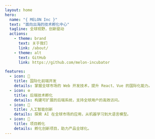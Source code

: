 ```yaml
---
layout: home
hero:
  name: "{ MELON Inc }"
  text: "面向出海的技术孵化中心"
  tagline: 全球视野，创新驱动
  actions:
    - theme: brand
      text: 关于我们
      link: /about/
    - theme: alt
      text: GitHub
      link: https://github.com/melon-incubator

features:
  - icon: 🚀
    title: 国际化前端开发
    details: 掌握全球市场的 Web 开发技术，提升 React、Vue 的国际化能力。
  - icon: ⚙️
    title: 后端技术孵化
    details: 构建可扩展的后端系统，支持全球用户的高效访问。
  - icon: 🤖
    title: 人工智能创新
    details: 探索 AI 在全球市场的应用，从机器学习到大语言模型。
  - icon: 🌱
    title: 项目孵化
    details: 孵化创新项目，助力产品全球化。
---
```


<style>
:root {
  --vp-home-hero-name-color: transparent;
  --vp-home-hero-name-background: -webkit-linear-gradient(120deg, #00ff9d, #00b8ff);
  --vp-home-hero-image-background-image: linear-gradient(-45deg, #00ff9d60 30%, #00b8ff60 70%);
  --vp-home-hero-image-filter: blur(72px);
  --vp-c-brand: #00ff9d;
  --vp-c-brand-light: #00b8ff;
  --vp-button-brand-bg: #00ff9d;
  --vp-button-brand-hover-bg: #00b8ff;
}

.VPHero .name {
  font-family: 'Courier New', monospace;
  letter-spacing: -2px;
  font-weight: 800;
}

.VPHero .text {
  font-family: 'Courier New', monospace;
  letter-spacing: -1px;
  font-weight: 600;
}

.VPFeature .icon {
  background: linear-gradient(120deg, #00ff9d20, #00b8ff20);
  border-radius: 6px;
  padding: 10px;
}

@media (min-width: 640px) {
  :root {
    --vp-home-hero-image-filter: blur(56px);
  }
}

@media (min-width: 960px) {
  :root {
    --vp-home-hero-image-filter: blur(72px);
  }
}
</style>